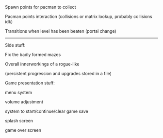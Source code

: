 Spawn points for pacman to collect

Pacman points interaction (collisions or matrix lookup, probably collisions idk)

Transitions when level has been beaten (portal change)

---
Side stuff:

Fix the badly formed mazes

Overall innerworkings of a rogue-like

(persistent progression and upgrades stored in a file)

Game presentation stuff: 

menu system 

volume adjustment

system to start/continue/clear game save

splash screen

game over screen

